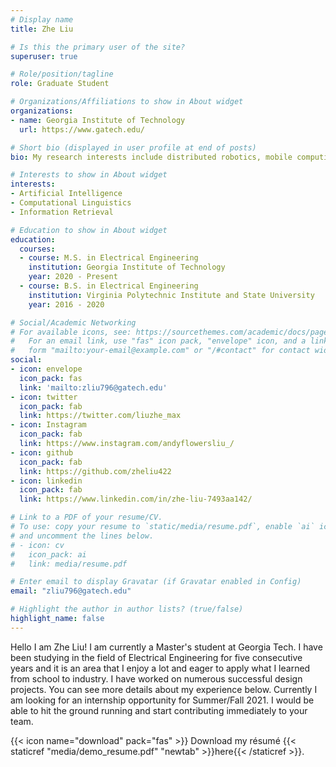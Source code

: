 ```yaml
---
# Display name
title: Zhe Liu

# Is this the primary user of the site?
superuser: true

# Role/position/tagline
role: Graduate Student

# Organizations/Affiliations to show in About widget
organizations:
- name: Georgia Institute of Technology
  url: https://www.gatech.edu/

# Short bio (displayed in user profile at end of posts)
bio: My research interests include distributed robotics, mobile computing and programmable matter.

# Interests to show in About widget
interests:
- Artificial Intelligence
- Computational Linguistics
- Information Retrieval

# Education to show in About widget
education:
  courses:
  - course: M.S. in Electrical Engineering
    institution: Georgia Institute of Technology
    year: 2020 - Present
  - course: B.S. in Electrical Engineering
    institution: Virginia Polytechnic Institute and State University
    year: 2016 - 2020

# Social/Academic Networking
# For available icons, see: https://sourcethemes.com/academic/docs/page-builder/#icons
#   For an email link, use "fas" icon pack, "envelope" icon, and a link in the
#   form "mailto:your-email@example.com" or "/#contact" for contact widget.
social:
- icon: envelope
  icon_pack: fas
  link: 'mailto:zliu796@gatech.edu'
- icon: twitter
  icon_pack: fab
  link: https://twitter.com/liuzhe_max
- icon: Instagram
  icon_pack: fab
  link: https://www.instagram.com/andyflowersliu_/
- icon: github
  icon_pack: fab
  link: https://github.com/zheliu422
- icon: linkedin
  icon_pack: fab
  link: https://www.linkedin.com/in/zhe-liu-7493aa142/

# Link to a PDF of your resume/CV.
# To use: copy your resume to `static/media/resume.pdf`, enable `ai` icons in `params.toml`, 
# and uncomment the lines below.
# - icon: cv
#   icon_pack: ai
#   link: media/resume.pdf

# Enter email to display Gravatar (if Gravatar enabled in Config)
email: "zliu796@gatech.edu"

# Highlight the author in author lists? (true/false)
highlight_name: false
---
```


Hello I am Zhe Liu! I am currently a Master's student at Georgia Tech. I have been studying in the field of Electrical Engineering for five consecutive years and it is an area that I enjoy a lot and eager to apply what I learned from school to industry. 
I have worked on numerous successful design projects. You can see more details about my experience below. Currently I am looking for an internship opportunity for Summer/Fall 2021. I would be able to hit the ground running and start contributing immediately to your team.

{{< icon name="download" pack="fas" >}} Download my résumé {{< staticref "media/demo_resume.pdf" "newtab" >}}here{{< /staticref >}}.
